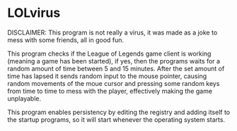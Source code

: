 # LOLvirus
DISCLAIMER: This program is not really a virus, it was made as a joke to mess with some friends, all in good fun.

This program checks if the League of Legends game client is working (meaning a game has been started), if yes, then the programs waits for a random amount of time between 5 and 15 minutes. After the set amount of time has lapsed it sends random input to the mouse pointer, causing random movements of the moue cursor and pressing some random keys from time to time to mess with the player, effectively making the game unplayable. 

This program enables persistency by editing the registry and adding itself to the startup programs, so it will start whenever the operating system starts.
